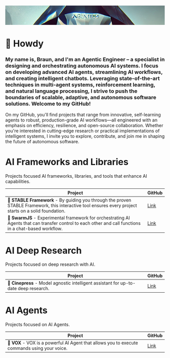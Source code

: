 ![Howdy](https://github.com/brngdsn/brngdsn/blob/main/agentics.png?raw=true)

# 👋 Howdy

### My name is, Braun, and I'm an Agentic Engineer – a specialist in designing and orchestrating autonomous AI systems. I focus on developing advanced AI agents, streamlining AI workflows, and creating intelligent chatbots. Leveraging state-of-the-art techniques in multi-agent systems, reinforcement learning, and natural language processing, I strive to push the boundaries of scalable, adaptive, and autonomous software solutions. Welcome to my GitHub!

On my GitHub, you'll find projects that range from innovative, self-learning agents to robust, production-grade AI workflows—all engineered with an emphasis on efficiency, resilience, and open-source collaboration. Whether you're interested in cutting-edge research or practical implementations of intelligent systems, I invite you to explore, contribute, and join me in shaping the future of autonomous software.

# AI Frameworks and Libraries

Projects focused AI frameworks, libraries, and tools that enhance AI capabilities.

| Project | GitHub |
| --- | --- |
| 📐 **STABLE Framework** - By guiding you through the proven STABLE Framework, this interactive tool ensures every project starts on a solid foundation. | [Link](https://github.com/brngdsn/stable) |
| 🐝 **SwarmJS** - Experimental framework for orchestrating AI Agents that can transfer control to each other and call functions in a chat-based workflow. | [Link](https://github.com/brngdsn/swarm-js) |

# AI Deep Research

Projects focused on deep research with AI.

| Project | GitHub |
| --- | --- |
| 📖 **Cinepress** - Model agnostic intelligent assistant for up-to-date deep research. | [Link](https://github.com/brngdsn/cinepress) |

# AI Agents

Projects focused on AI Agents.

| Project | GitHub |
| --- | --- |
| 🤖 **VOX** - VOX is a powerful AI Agent that allows you to execute commands using your voice. | [Link](https://github.com/brngdsn/vox) |

<!-- 
# AI Automations
# AI Assistants
-->

<!-- ## Hi there 👋 -->
<!--
**brngdsn/brngdsn** is a ✨ _special_ ✨ repository because its `README.md` (this file) appears on your GitHub profile.

Here are some ideas to get you started:

- 🔭 I’m currently working on ...
- 🌱 I’m currently learning ...
- 👯 I’m looking to collaborate on ...
- 🤔 I’m looking for help with ...
- 💬 Ask me about ...
- 📫 How to reach me: ...
- 😄 Pronouns: ...
- ⚡ Fun fact: ...
-->
